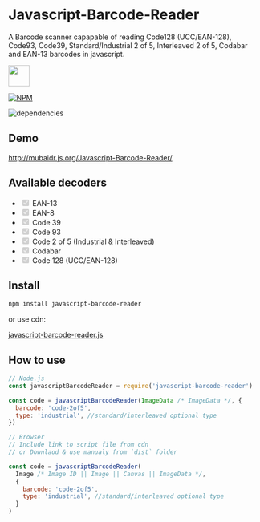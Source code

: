 # Javascript-Barcode-Reader

A Barcode scanner capapable of reading Code128 (UCC/EAN-128), Code93, Code39, Standard/Industrial 2 of 5, Interleaved 2 of 5, Codabar and EAN-13 barcodes in javascript.

<a href="https://patreon.com/mubaidr">
  <img src="https://c5.patreon.com/external/logo/become_a_patron_button@2x.png" height="42">
</a>

[![NPM](https://nodei.co/npm/javascript-barcode-reader.png?compact=true)](https://nodei.co/npm/javascript-barcode-reader/)

![dependencies](https://david-dm.org/mubaidr/javascript-barcode-reader.svg)

## Demo

http://mubaidr.js.org/Javascript-Barcode-Reader/

## Available decoders

<ul>
<li><input type="checkbox" disabled checked> EAN-13</li>
<li><input type="checkbox" disabled checked> EAN-8</li>
<li><input type="checkbox" disabled checked> Code 39</li>
<li><input type="checkbox" disabled checked> Code 93</li>
<li><input type="checkbox" disabled checked> Code 2 of 5 (Industrial & Interleaved)</li>
<li><input type="checkbox" disabled checked> Codabar</li>
<li><input type="checkbox" disabled checked> Code 128 (UCC/EAN-128)</li>
</ul>

## Install

```bash
npm install javascript-barcode-reader
```

or use cdn:

[javascript-barcode-reader.js](https://unpkg.com/javascript-barcode-reader/dist/javascript-barcode-reader.js)

## How to use

```js
// Node.js
const javascriptBarcodeReader = require('javascript-barcode-reader')

const code = javascriptBarcodeReader(ImageData /* ImageData */, {
  barcode: 'code-2of5',
  type: 'industrial', //standard/interleaved optional type
})

// Browser
// Include link to script file from cdn
// or Downlaod & use manualy from `dist` folder

const code = javascriptBarcodeReader(
  Image /* Image ID || Image || Canvas || ImageData */,
  {
    barcode: 'code-2of5',
    type: 'industrial', //standard/interleaved optional type
  }
)
```
